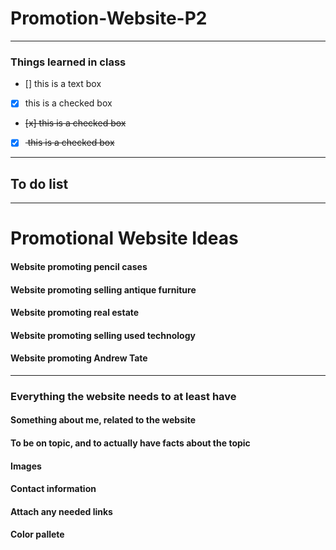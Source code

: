 # Promotion-Website-P2
----------------------

### Things learned in class

- [] this is a text box
- [x] this is a checked box
- <del> [x] this is a checked box <del>
- [x] <del> this is a checked box <del>

--------
## To do list
--------
# Promotional Website Ideas

#### Website promoting pencil cases
#### Website promoting selling antique furniture 
#### Website promoting real estate 
#### Website promoting selling used technology 
#### Website promoting Andrew Tate

--------
### Everything the website needs to at least have

#### Something about me, related to the website
#### To be on topic, and to actually have facts about the topic
#### Images 
#### Contact information
#### Attach any needed links 
#### Color pallete